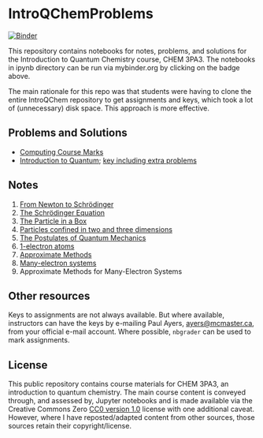 # IntroQChemProblems

[![Binder](https://mybinder.org/badge_logo.svg)](https://mybinder.org/v2/gh/PaulWAyers/IntroQChemProblems/HEAD)

This repository contains notebooks for notes, problems, and solutions for the Introduction to Quantum Chemistry course, CHEM 3PA3.
The notebooks in ipynb directory can be run via mybinder.org by clicking on the badge above.

The main rationale for this repo was that students were having to clone the entire IntroQChem repository to get assignments and keys, which took a lot of (unnecessary) disk space. This approach is more effective.

## Problems and Solutions
- [Computing Course Marks](ipynb/grading.ipynb) 
- [Introduction to Quantum](ipynb/IntroQM2021.ipynb); [key including extra problems](ipynb/IntroQMkey.ipynb)

## Notes
1. [From Newton to Schrödinger](ipynb/History.ipynb)
2. [The Schr&ouml;dinger Equation](ipynb/SchrodingerEq.ipynb)
3. [The Particle in a Box](ipynb/ParticleIn1DBox.ipynb)
4. [Particles confined in two and three dimensions](ipynb/ParticleInMultiD.ipynb)
5. [The Postulates of Quantum Mechanics](ipynb/Postulates.ipynb)
6. [1-electron atoms](ipynb/OneElectronAtoms.ipynb)
7. [Approximate Methods](ipynb/ApproximateMethods.ipynb)
8. [Many-electron systems](ipynb/OneElectronAtoms.ipynb)
9.  Approximate Methods for Many-Electron Systems
## Other resources
Keys to assignments are not always available. But where available, instructors can have the keys by e-mailing Paul Ayers, <ayers@mcmaster.ca>, from your official e-mail account. Where possible, `nbgrader` can be used to mark assignments.


## License
This public repository contains course materials for CHEM 3PA3, an introduction to quantum chemistry. The main course content is conveyed through, and assessed by, Jupyter notebooks and is made available via the Creative Commons Zero [CC0 version 1.0](LICENSE) license with one additional caveat. However, where I have reposted/adapted content from other sources, those sources retain their copyright/license.
